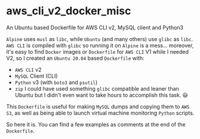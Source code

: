 # aws_cli_v2_docker_misc
An Ubuntu based Dockerfile for AWS CLI v2, MySQL client and Python3

`Alpine` uses `musl` as `libc`, while `Ubuntu` (and many others) use `glibc` as `libc`. `AWS CLI` is compiled with `glibc` so running it on `Alpine` is a mess... moreover, it's easy to find `Docker` images or `Dockerfile` for `AWS CLI` V1 while I needed V2, so I created an `Ubuntu 20.04` based `Dockerfile` with:
- `AWS CLI` v2
- `MySQL` Client (CLI)
- `Python` v3 (with `boto3` and `psutil`)
- `zip`
I could have used something `glibc` compatible and leaner than Ubuntu but I didn't even want to take hours to accomplish this task. 😃

This `Dockerfile` is useful for making `MySQL` dumps and copying them to `AWS S3`, as well as being able to launch virtual machine monitoring `Python` scripts.

So here it is. You can find a few examples as comments at the end of the `Dockerfile`.
